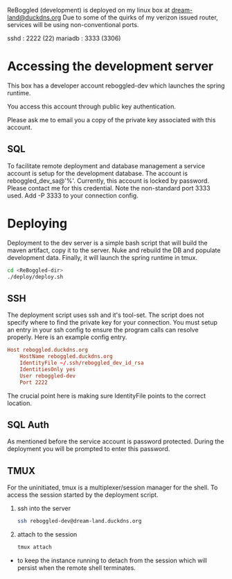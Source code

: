 
ReBoggled (development) is deployed on my linux box at dream-land@duckdns.org
Due to some of the quirks of my verizon issued router, services will be using non-conventional 
ports.

sshd    : 2222 (22)
mariadb : 3333 (3306)

# Accessing the development server

This box has a developer account reboggled-dev which launches
the spring runtime.

You access this account through public key authentication.

Please ask me to email you a copy of the private key associated with this 
account.

## SQL

To facilitate remote deployment and database management a service account is
setup for the development database. The account is reboggled_dev_sa@'%'.
Currently, this account is locked by password. Please contact me for this
credential. Note the non-standard port 3333 used. Add -P 3333 to your connection config.

# Deploying

Deployment to the dev server is a simple bash script that will
build the maven artifact, copy it to the server. Nuke and rebuild the DB
and populate development data. Finally, it will launch the spring runtime
in tmux.

```bash
cd <ReBoggled-dir>
./deploy/deploy.sh
```

## SSH

The deployment script uses ssh and it's tool-set. The script does not specify where
to find the private key for your connection. You must setup an entry in your ssh config
to ensure the program calls can resolve properly. Here is an example config entry.

```conf
Host reboggled.duckdns.org
    HostName reboggled.duckdns.org
    IdentityFile ~/.ssh/reboggled_dev_id_rsa
    IdentitiesOnly yes
    User reboggled-dev
    Port 2222
```

The crucial point here is making sure IdentityFile points to the correct location.

## SQL Auth

As mentioned before the service account is password protected. During the deployment
you will be prompted to enter this password.

## TMUX 

For the uninitiated, tmux is a multiplexer/session manager for the shell.
To access the session started by the deployment script.

1. ssh into the server 
    ```bash
    ssh reboggled-dev@dream-land.duckdns.org
    ```
2. attach to the session
    ```bash
    tmux attach
    ```
* to keep the instance running <C-B><C-D> to detach from the session
which will persist when the remote shell terminates.
